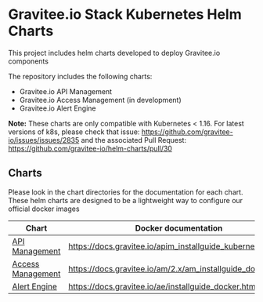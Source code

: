 # Gravitee.io Stack Kubernetes Helm Charts

This project includes helm charts developed to deploy Gravitee.io components

The repository includes the following charts:
- Gravitee.io API Management
- Gravitee.io Access Management (in development)
- Gravitee.io Alert Engine 

**Note:** These charts are only compatible with Kubernetes < 1.16. For latest versions of k8s, please check that issue: https://github.com/gravitee-io/issues/issues/2835 and the associated Pull Request: https://github.com/gravitee-io/helm-charts/pull/30


## Charts

Please look in the chart directories for the documentation for each chart. These helm charts are designed to be a lightweight way to configure our official docker images

| Chart                                      | Docker documentation                                                            |
| ------------------------------------------ | ------------------------------------------------------------------------------- |
| [API Management](./apim/README.md)         | https://docs.gravitee.io/apim_installguide_kubernetes.html                      |
| [Access Management](./am/README.md)        | https://docs.gravitee.io/am/2.x/am_installguide_docker.html                     |
| [Alert Engine](./ae/README.md)             | https://docs.gravitee.io/ae/installguide_docker.html                            |
